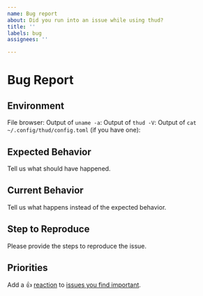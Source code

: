 ```yaml
---
name: Bug report
about: Did you run into an issue while using thud?
title: ''
labels: bug
assignees: ''

---
```


# Bug Report

## Environment

File browser:
Output of `uname -a`:
Output of `thud -V`:
Output of `cat ~/.config/thud/config.toml` (if you have one):

## Expected Behavior
Tell us what should have happened.

## Current Behavior
Tell us what happens instead of the expected behavior.

## Step to Reproduce
Please provide the steps to reproduce the issue.

<!-- Don't change below. This tells other users to thumbs up your bug report. -->

## Priorities
Add a :+1: [reaction] to [issues you find important].

[reaction]: https://github.blog/2016-03-10-add-reactions-to-pull-requests-issues-and-comments/
[issues you find important]: https://github.com/donovanglover/thud/issues?q=is%3Aissue+is%3Aopen+sort%3Areactions-%2B1-desc
